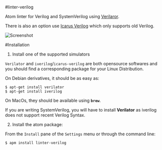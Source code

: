 #linter-verilog

Atom linter for Verilog and SystemVerilog using [Verilaror](http://www.veripool.org/wiki/verilator).

There is also an option use [Icarus Verilog](http://iverilog.icarus.com) which only supports old Verilog.

![Screenshot](https://raw.githubusercontent.com/manucorporat/linter-verilog/master/screenshot.png)


#Installation

1. Install one of the supported simulators

`Verilator` and `iverilog`/`icarus-verilog` are both opensource softwares and you should find a corresponding package for your Linux Distribution.

On Debian derivatives, it should be as easy as:

```
$ apt-get install verilator
$ apt-get install iverilog
```

On MacOs, they should be available using **`brew`**.

If you are writing SystemVerilog, you will have to install **Verilator** as iverilog does not support recent Verilog Syntax.


2. Install the atom package:  

From the `Install` pane of the `Settings` menu or through the command line:

```
$ apm install linter-verilog
```

